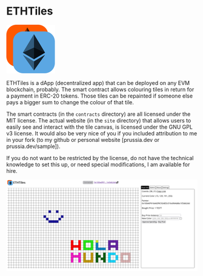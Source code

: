 # ETHTiles

![ETHTiles Logo](/images/ethtiles.png)

ETHTiles is a dApp (decentralized app) that can be deployed on any EVM blockchain, probably. The smart contract allows colouring tiles in return for a payment in ERC-20 tokens. Those tiles can be repainted if someone else pays a bigger sum to change the colour of that tile.

The smart contracts (in the `contracts` directory) are all licensed under the MIT license. The actual website (in the `site` directory) that allows users to easily see and interact with the tile canvas, is licensed under the GNU GPL v3 license. It would also be very nice of you if you included attribution to me in your fork (to my github or personal website [prussia.dev or prussia.dev/sample]).

If you do not want to be restricted by the license, do not have the technical knowledge to set this up, or need special modifications, I am available for hire.

![ETHTiles Demo/Example Photo](/images/demo.png)
